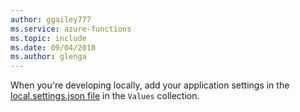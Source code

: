 ```yaml
---
author: ggailey777
ms.service: azure-functions
ms.topic: include
ms.date: 09/04/2018
ms.author: glenga
---
```

When you're developing locally, add your application settings in the [local.settings.json file](../articles/azure-functions/functions-develop-local.md#local-settings-file) in the `Values` collection. 
